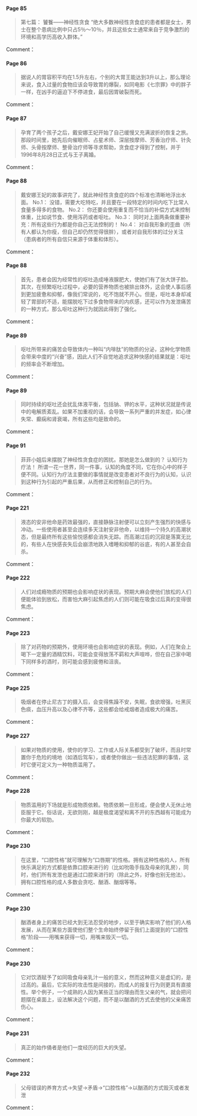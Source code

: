 #### Page 85 
> 第七篇： 饕餮——神经性贪食 “绝大多数神经性贪食症的患者都是女士，男士在整个患病比例中只占5％～10％，并且这些女士通常来自于竞争激烈的环境和高学历高收入群体。” 

Comment：

#### Page 86 
> 据说人的胃容积平均在1.5升左右，个别的大胃王能达到3升以上，那么理论来说，食入过量的食物应该会导致胃的爆裂，如同电影《七宗罪》中的胖子一样，在凶手的逼迫下不停进食，最后因胃破裂而死。 

Comment：

#### Page 87 
> 孕育了两个孩子之后，戴安娜王妃开始了自己缓慢又充满波折的恢复之旅。那段时间里，她先后向催眠师、占星术师、深层按摩师、芳香治疗师、针灸师、头骨按摩师、整骨治疗师等寻求帮助，贪食症才得到了控制，并于1996年8月28日正式与王子离婚。 

Comment：

#### Page 88 
> 戴安娜王妃的故事讲完了，就此神经性贪食症的四个标准也清晰地浮出水面。 No.1： 没错，需要大吃特吃，并且要在一段特定的时间内吃下比常人食量多得多的食物。 No.2： 你还要会使用重复而不恰当的补偿方式来控制体重，比如说节食、使用泻药或者呕吐。 No.3： 同时对上面两条做重要补充：所有这些行为都是你自己无法控制的！ No.4： 对自我形象的歪曲（所有人都认为你瘦，但自己却仍然觉得很胖），或者对自我形体的过分关注（患病者的所有自信只来源于体重和体形）。 

Comment：

#### Page 88 
> 首先，患者会因为经常性的呕吐造成唾液腺肥大，使她们有了张大饼子脸。 其次，在频繁呕吐过程中，必要的营养物质也被排出体外，这会使人事后感到更加疲惫和抑郁，像我们常说的，吃不饱就不开心。但是，呕吐本身却减轻了胃部的不适，能摆脱吃下过多食物带来的内疚感，还可以作为发泄痛苦的一种方式，那么呕吐这种行为就因此得到了强化。 

Comment：

#### Page 89 
> 呕吐所带来的痛苦会导致体内一种叫“内啡肽”的物质的分泌，这种化学物质会带来中度的“兴奋”感，因此人们不自觉地追求这种快感的结果就是：呕吐的频率会不断增加。 

Comment：

#### Page 89 
> 同时持续的呕吐还会扰乱体液平衡，包括钠、钾的水平，这种状况就是传说中的电解质紊乱。如果不加重视的话，会导致一系列严重的并发症，如心律失常、癫痫和肾衰竭，所有这些均是致命的。 

Comment：

#### Page 91 
> 菲菲小姐后来摆脱了神经性贪食症的困扰。那她是怎么做到的？ 认知行为疗法！ 所谓一花一世界，同一件事，认知的角度不同，它在你心中的样子便不同。认知行为疗法主要做的事情就是改变患者对不良行为的认知，认识到这种行为引起的严重后果，从而修正和控制自己的行为。 

Comment：

#### Page 221 
> 液态的安非他命是药效最强的，直接静脉注射便可以立刻产生强烈的快感与冲动。一些使用者甚至会连续多天注射安非他命，以维持一个持久的高潮状态，但是最终所有这些愉悦感都会消失无踪。而高潮过后的沉寂是落寞无比的，有些人在快感丧失后会崩溃地跌入嗜睡和抑郁的谷底，有的人甚至会自杀。 

Comment：

#### Page 222 
> 人们对成瘾物质的预期也会影响症状的表现。预期大麻会使他们放松的人们便能体验到放松，而害怕大麻引起焦虑的人们则可能在吸食过后真的变得很焦虑。 

Comment：

#### Page 223 
> 除了对药物的预期外，使用环境也会影响症状的表现。例如，人们在聚会上喝下一定量的酒精饮料，可能会变得放荡不羁和大声喧哗，但在自己家中喝下同样多的酒时，则可能会感到疲倦和沮丧。 

Comment：

#### Page 225 
> 吸烟者在停止尼古丁的摄入后，会变得焦躁不安，失眠，食欲增强，吐黑灰色痰，血压升高以及心律不齐等，这些都会给戒烟者造成极大的痛苦。 

Comment：

#### Page 227 
> 如果对物质的使用，使你的学习、工作或人际关系都受到了破坏，而且时常置你于危险的境地（如酒后驾车），或者使你做出一些违法犯罪的事情，这时它便可定义为一种物质滥用了。 

Comment：

#### Page 228 
> 物质滥用的下场就是形成物质依赖。物质依赖一旦形成，便会使人无休止地臣服于它。俗话说，无欲则刚，越是极度渴望和离不开的东西越有可能成为你最大的软肋。 

Comment：

#### Page 230 
> 在这里，“口腔性格”就可理解为“口唇期”的性格。拥有这种性格的人，所有快乐满足的方式都是依靠口腔来进行的（比如吮吸手指及母亲的乳房），同时，他们所有发泄也是通过口腔来进行的（除此之外，好像也别无他法）。拥有口腔性格的成人多数会贪吃、酗酒、酗烟等等。 

Comment：

#### Page 230 
> 酗酒者身上的痛苦已经大到无法忍受的地步，以至于确实影响了他们的人格发展，从而在某些方面使他们整个生命始终停留于我们上面提到的“口腔性格”阶段——用嘴来获得一切，用嘴来毁灭一切。 

Comment：

#### Page 230 
> 它对饮酒赋予了如同吸食母亲乳汁一般的意义，然而这种意义是虚幻的，是过高的。最后，它实际的攻击性是间接的，而成人的报复行为则更具有直接性。举个例子，一个成熟的人因为某些正当的理由而生父亲的气，就会把问题摆在桌面上，设法解决这个问题，而不是以酗酒的方式去使他的父亲痛苦伤心。 

Comment：

#### Page 231 
> 真正的始作俑者是他们一度经历的巨大的失望。 

Comment：

#### Page 232 
> 父母错误的养育方式→失望→矛盾→“口腔性格”→以酗酒的方式毁灭或者发泄 

Comment：

